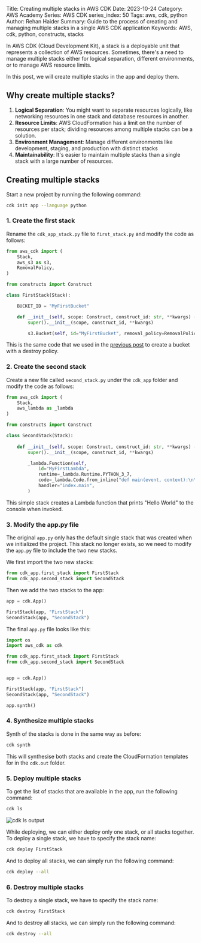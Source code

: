 Title: Creating multiple stacks in AWS CDK
Date: 2023-10-24
Category: AWS Academy
Series: AWS CDK
series_index: 50
Tags: aws, cdk, python
Author: Rehan Haider
Summary: Guide to the process of creating and managing multiple stacks in a single AWS CDK application
Keywords: AWS, cdk, python, constructs, stacks

In AWS CDK (Cloud Development Kit), a stack is a deployable unit that represents a collection of AWS resources. Sometimes, there's a need to manage multiple stacks either for logical separation, different environments, or to manage AWS resource limits. 

In this post, we will create multiple stacks in the app and deploy them.

## Why create multiple stacks?

1. **Logical Separation**: You might want to separate resources logically, like networking resources in one stack and database resources in another.
2. **Resource Limits**: AWS CloudFormation has a limit on the number of resources per stack; dividing resources among multiple stacks can be a solution.
3. **Environment Management**: Manage different environments like development, staging, and production with distinct stacks
4. **Maintainability**: It's easier to maintain multiple stacks than a single stack with a large number of resources.

## Creating multiple stacks

Start a new project by running the following command:

```bash
cdk init app --language python
```

### 1. Create the first stack

Rename the `cdk_app_stack.py` file to `first_stack.py` and modify the code as follows:

```python
from aws_cdk import (
    Stack,
    aws_s3 as s3,
    RemovalPolicy,
)

from constructs import Construct

class FirstStack(Stack):

    BUCKET_ID = "MyFirstBucket"

    def __init__(self, scope: Construct, construct_id: str, **kwargs) -> None:
        super().__init__(scope, construct_id, **kwargs)

        s3.Bucket(self, id="MyFirstBucket", removal_policy=RemovalPolicy.DESTROY)
```

This is the same code that we used in the [previous post]({filename}50000030-cdk-update-app.md) to create a bucket with a destroy policy.


### 2. Create the second stack

Create a new file called `second_stack.py` under the `cdk_app` folder and modify the code as follows:

```python
from aws_cdk import (
    Stack,
    aws_lambda as _lambda
)

from constructs import Construct

class SecondStack(Stack):
    
    def __init__(self, scope: Construct, construct_id: str, **kwargs) -> None:
        super().__init__(scope, construct_id, **kwargs)

        _lambda.Function(self, 
            id="MyFirstLambda",
            runtime=_lambda.Runtime.PYTHON_3_7,
            code=_lambda.Code.from_inline("def main(event, context):\n\tprint('Hello World')"),
            handler="index.main",
        )
```

This simple stack creates a Lambda function that prints "Hello World" to the console when invoked.

### 3. Modify the app.py file

The original `app.py` only has the default single stack that was created when we initialized the project. This stack no longer exists, so we need to modify the `app.py` file to include the two new stacks.

We first import the two new stacks:

```python
from cdk_app.first_stack import FirstStack
from cdk_app.second_stack import SecondStack
```

Then we add the two stacks to the app:

```python
app = cdk.App()

FirstStack(app, "FirstStack")
SecondStack(app, "SecondStack")
```

The final `app.py` file looks like this:

```python
import os
import aws_cdk as cdk

from cdk_app.first_stack import FirstStack
from cdk_app.second_stack import SecondStack


app = cdk.App()

FirstStack(app, "FirstStack")
SecondStack(app, "SecondStack")

app.synth()
```

### 4. Synthesize multiple stacks

Synth of the stacks is done in the same way as before:

```bash
cdk synth
```

This will synthesise both stacks and create the CloudFormation templates for in the `cdk.out` folder.

### 5. Deploy multiple stacks

To get the list of stacks that are available in the app, run the following command:

```bash
cdk ls
```
![cdk ls output]({static}/images/aws/50000050-01-cdk-ls-output.png)


While deploying, we can either deploy only one stack, or all stacks together. To deploy a single stack, we have to specify the stack name:

```bash
cdk deploy FirstStack
```

And to deploy all stacks, we can simply run the following command:

```bash
cdk deploy --all
```

### 6. Destroy multiple stacks

To destroy a single stack, we have to specify the stack name:

```bash
cdk destroy FirstStack
```

And to destroy all stacks, we can simply run the following command:

```bash
cdk destroy --all
```